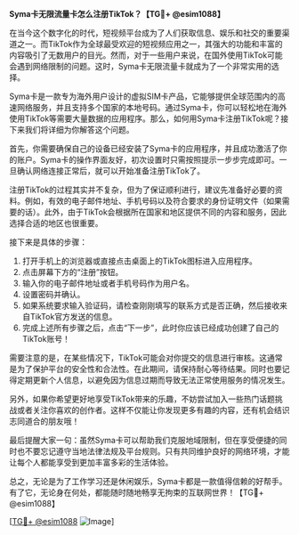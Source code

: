 **Syma卡无限流量卡怎么注册TikTok？【TG💪+ @esim1088】**

在当今这个数字化的时代，短视频平台成为了人们获取信息、娱乐和社交的重要渠道之一。而TikTok作为全球最受欢迎的短视频应用之一，其强大的功能和丰富的内容吸引了无数用户的目光。然而，对于一些用户来说，在国外使用TikTok可能会遇到网络限制的问题。这时，Syma卡无限流量卡就成为了一个非常实用的选择。

Syma卡是一款专为海外用户设计的虚拟SIM卡产品，它能够提供全球范围内的高速网络服务，并且支持多个国家的本地号码。通过Syma卡，你可以轻松地在海外使用TikTok等需要大量数据的应用程序。那么，如何用Syma卡注册TikTok呢？接下来我们将详细为你解答这个问题。

首先，你需要确保自己的设备已经安装了Syma卡的应用程序，并且成功激活了你的账户。Syma卡的操作界面友好，初次设置时只需按照提示一步步完成即可。一旦确认网络连接正常后，就可以开始准备注册TikTok了。

注册TikTok的过程其实并不复杂，但为了保证顺利进行，建议先准备好必要的资料。例如，有效的电子邮件地址、手机号码以及符合要求的身份证明文件（如果需要的话）。此外，由于TikTok会根据所在国家和地区提供不同的内容和服务，因此选择合适的地区也很重要。

接下来是具体的步骤：
1. 打开手机上的浏览器或直接点击桌面上的TikTok图标进入应用程序。
2. 点击屏幕下方的“注册”按钮。
3. 输入你的电子邮件地址或者手机号码作为用户名。
4. 设置密码并确认。
5. 如果系统要求输入验证码，请检查刚刚填写的联系方式是否正确，然后接收来自TikTok官方发送的信息。
6. 完成上述所有步骤之后，点击“下一步”，此时你应该已经成功创建了自己的TikTok账号！

需要注意的是，在某些情况下，TikTok可能会对你提交的信息进行审核。这通常是为了保护平台的安全性和合法性。在此期间，请保持耐心等待结果。同时也要记得定期更新个人信息，以避免因为信息过期而导致无法正常使用服务的情况发生。

另外，如果你希望更好地享受TikTok带来的乐趣，不妨尝试加入一些热门话题挑战或者关注你喜欢的创作者。这样不仅能让你发现更多有趣的内容，还有机会结识志同道合的朋友哦！

最后提醒大家一句：虽然Syma卡可以帮助我们克服地域限制，但在享受便捷的同时也不要忘记遵守当地法律法规及平台规则。只有共同维护良好的网络环境，才能让每个人都能享受到更加丰富多彩的生活体验。

总之，无论是为了工作学习还是休闲娱乐，Syma卡都是一款值得信赖的好帮手。有了它，无论身在何处，都能随时随地畅享无拘束的互联网世界！【TG💪+ @esim1088】

[[TG💪+ @esim1088](https://t.me/s/esim1088) ![Image](https://i.postimg.cc/4NQfJmqS/Snipaste-2025-05-13-00-14-12.png)]